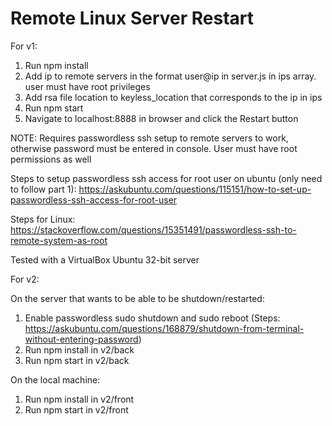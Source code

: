 # Remote Linux Server Restart
For v1:
1. Run npm install
2. Add ip to remote servers in the format user@ip in server.js in ips array. user must have root privileges
3. Add rsa file location to keyless_location that corresponds to the ip in ips
4. Run npm start
5. Navigate to localhost:8888 in browser and click the Restart button

NOTE: Requires passwordless ssh setup to remote servers to work, otherwise password must be entered in console. User must have root permissions as well

Steps to setup passwordless ssh access for root user on ubuntu (only need to follow part 1): https://askubuntu.com/questions/115151/how-to-set-up-passwordless-ssh-access-for-root-user

Steps for Linux: https://stackoverflow.com/questions/15351491/passwordless-ssh-to-remote-system-as-root

Tested with a VirtualBox Ubuntu 32-bit server

For v2:

On the server that wants to be able to be shutdown/restarted:
1. Enable passwordless sudo shutdown and sudo reboot (Steps: https://askubuntu.com/questions/168879/shutdown-from-terminal-without-entering-password)
2. Run npm install in v2/back
3. Run npm start in v2/back

On the local machine:
1. Run npm install in v2/front
2. Run npm start in v2/front
